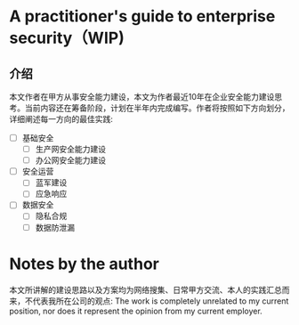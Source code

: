 # A practitioner's guide to enterprise security（WIP)

## 介绍

本文作者在甲方从事安全能力建设，本文为作者最近10年在企业安全能力建设思考。当前内容还在筹备阶段，计划在半年内完成编写。作者将按照如下方向划分，详细阐述每一方向的最佳实践:

- [ ] 基础安全
    - [ ] 生产网安全能力建设
    - [ ] 办公网安全能力建设
- [ ] 安全运营
    - [ ] 蓝军建设
    - [ ] 应急响应
- [ ] 数据安全
    - [ ] 隐私合规
    - [ ] 数据防泄漏

# Notes by the author

本文所讲解的建设思路以及方案均为网络搜集、日常甲方交流、本人的实践汇总而来，不代表我所在公司的观点: The work is completely unrelated to my current position, nor does it represent the opinion from my current employer.
